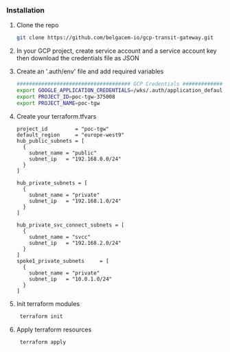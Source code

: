 ### Installation

1. Clone the repo
   ```sh
   git clone https://github.com/belgacem-io/gcp-transit-gateway.git
   ```
2. In your GCP project, create service account and a service account key then download the credentials file as JSON
3. Create an '.auth/env' file and add required variables
   ```sh
   ##################################### GCP Credentials ###################
   export GOOGLE_APPLICATION_CREDENTIALS=/wks/.auth/application_default_credentials.json
   export PROJECT_ID=poc-tgw-375008
   export PROJECT_NAME=poc-tgw

   ```
4. Create your terraform.tfvars
   ```hcl
   project_id         = "poc-tgw"
   default_region     = "europe-west9"
   hub_public_subnets = [
     {
       subnet_name = "public"
       subnet_ip   = "192.168.0.0/24"
     }
   ]
   
   hub_private_subnets = [
     {
       subnet_name = "private"
       subnet_ip   = "192.168.1.0/24"
     }
   ]
   
   hub_private_svc_connect_subnets = [
     {
       subnet_name = "svcc"
       subnet_ip   = "192.168.2.0/24"
     }
   ]
   spoke1_private_subnets     = [
     {
       subnet_name = "private"
       subnet_ip   = "10.0.1.0/24"
     }
   ]
   ```

5. Init terraform modules
   ```sh
    terraform init
   ```
6. Apply terraform resources
   ```sh
    terraform apply
   ```